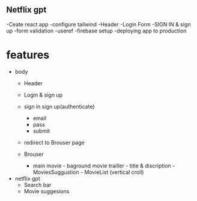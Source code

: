 ## Netflix gpt

-Ceate react app
-configure tailwind
-Header
-Login Form
-SIGN IN & sign up
-form validation
-useref
-firebase setup
-deploying app to production



# features 
- body 
   -  Header
   -  Login & sign up
     - sign in sign up(authenticate)
       - email 
       - pass
       - submit
    - redirect to Brouser page

   - Brouser
     - main movie - baground movie trailler - title & discription - MoviesSuggustion - MovieList (vertical croll)
- netflix gpt
  - Search bar
  - Movie suggesions
